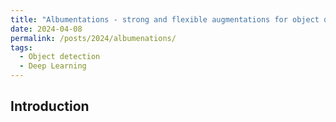 ```yaml
---
title: "Albumentations - strong and flexible augmentations for object detection algorithms"
date: 2024-04-08
permalink: /posts/2024/albumenations/
tags:
  - Object detection
  - Deep Learning
---
```


<head>
    <style type="text/css">
        figure{text-align: center;}
        math{text-align: center;}
    </style>
</head>

## Introduction

